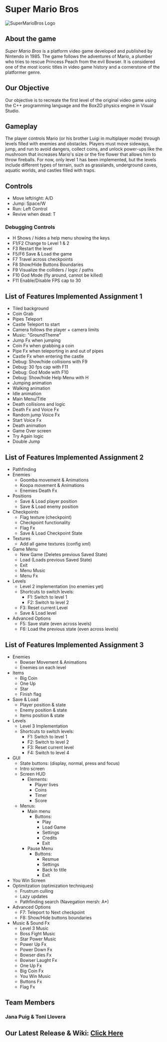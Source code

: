 # Super Mario Bros 
![SuperMarioBros Logo](https://upload.wikimedia.org/wikipedia/commons/2/2b/Super_Mario_Bros._Logo.svg)

## About the game
_Super Mario Bros_ is a platform video game developed and published by Nintendo in 1985. The game follows the adventures of Mario, a plumber who tries to rescue Princess Peach from the evil Bowser. It is considered one of the most iconic titles in video game history and a cornerstone of the platformer genre.

## Our Objective
Our objective is to recreate the first level of the original video game using the C++ programming language and the Box2D physics engine in Visual Studio.

## Gameplay
The player controls Mario (or his brother Luigi in multiplayer mode) through levels filled with enemies and obstacles. Players must move sideways, jump, and run to avoid dangers, collect coins, and unlock power-ups like the mushroom that increases Mario's size or the fire flower that allows him to throw fireballs. 
For now, only level 1 has been implemented, but the levels include different types of terrain, such as grasslands, underground caves, aquatic worlds, and castles filled with traps.

## Controls
* Move left/right: A/D
* Jump: Space/W
* Run: Left Control
* Revive when dead: T

### Debugging Controls
* H Shows / hides a help menu showing the keys
* F1/F2 Change to Level 1 & 2
* F3 Restart the level
* F5/F6 Save & Load the game
* F7 Travel across checkpoints
* F8 Show/Hide Buttons Boundaries
* F9 Visualize the colliders / logic / paths
* F10 God Mode (fly around, cannot be killed)
* F11 Enable/Disable FPS cap to 30

## List of Features Implemented Assignment 1 
* Tiled background
* Coin Grab
* Pipes Teleport
* Castle Teleport to start
* Camera follows the player + camera limits
* Music: "GroundTheme"
* Jump Fx when jumping
* Coin Fx when grabbing a coin
* Pipe Fx when teleporting in and out of pipes
* Castle Fx when entering the castle
* Debug: Show/hide collisions with F9
* Debug: 30 fps cap with F11
* Debug: God Mode with F10
* Debug: Show/hide Help Menu with H
* Jumping animation
* Walking animation
* Idle animation
* Main Menu/Title
* Death collisions and logic
* Death Fx and Voice Fx
* Random jump Voice Fx
* Start Voice Fx
* Death animation
* Game Over screen
* Try Again logic
* Double Jump

## List of Features Implemented Assignment 2 
* Pathfinding
* Enemies
  * Goomba movement & Animations
  * Koopa movement & Animations
  * Enemies Death Fx
* Positions
  * Save & Load player position
  * Save & Load enemy position
* Checkpoints
  * Flag texture (checkpoint)
  * Checkpoint functionality
  * Flag Fx
  * Save & Load Checkpoint State
* Textures
  * Add all game textures (config xml)
* Game Menu
  * New Game (Deletes previous Saved State)
  * Load (Loads previous Saved State)
  * Exit
  * Menu Music
  * Menu Fx
* Levels
  * Level 2 implementation (no enemies yet)
  * Shortcuts to switch levels:
    * F1: Switch to level 1
    * F2: Switch to level 2
  * F3: Reset current Level
  * Save & Load level
* Advanced Options
  * F5: Save state (even across levels)
  * F6: Load the previous state (even across levels)

## List of Features Implemented Assignment 3 
* Enemies
  * Bowser Movement & Animations
  * Enemies on each level
* Items
  * Big Coin
  * One Up 
  * Star
  * Finish flag
* Save & Load
  * Player position & state
  * Enemy position & state
  * Items position & state
* Levels
  * Level 3 Implementation
  * Shortcuts to switch levels:
    * F1: Switch to level 1
    * F2: Switch to level 2
    * F3: Reset current level
    * F4: Switch to level 4
* GUI 
  * State buttons: (display, normal, press and focus)
  * Intro screen
  * Screen HUD
    * Elements:
      * Player lives
      * Coins
      * Timer
      * Score   
  * Menus:
    * Main menu
      * Buttons:
         * Play
         * Load Game
         * Settings
         * Credits
         * Exit
    * Pause Menu
      * Buttons:
         * Resmue
         * Settings
         * Back to title
         * Exit
* You Win Screen
* Optimitzation (optimization techniques)
  * Frustrum culling
  * Lazy updates
  * Pathfinding search (Navegation mersh: A*)
* Advanced Options
  * F7: Teleport to Next checkpoint
  * F8: Show/Hide buttons boundaries
* Music & Sound Fx
  * Level 3 Music
  * Boss Fight Music
  * Star Power Music
  * Power Up Fx
  * Power Down Fx
  * Bowser dies Fx
  * Bowser Laught Fx
  * One Up Fx
  * Big Coin Fx
  * You Win Music
  * Buttons Fx
  * Flag Fx
## Team Members
### Jana Puig & Toni Llovera
## Our Latest Release & Wiki: [Click Here](https://github.com/JanaPuig/Super-Mario-Bros/wiki/Release)
